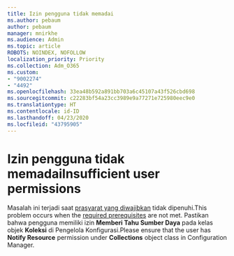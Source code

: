 ```yaml
---
title: Izin pengguna tidak memadai
ms.author: pebaum
author: pebaum
manager: mnirkhe
ms.audience: Admin
ms.topic: article
ROBOTS: NOINDEX, NOFOLLOW
localization_priority: Priority
ms.collection: Adm_O365
ms.custom:
- "9002274"
- "4492"
ms.openlocfilehash: 33ea48b592a891bb703a6c45107a43f526cbd698
ms.sourcegitcommit: c22283bf54a23cc3989e9a77271e725980eec9e0
ms.translationtype: HT
ms.contentlocale: id-ID
ms.lasthandoff: 04/23/2020
ms.locfileid: "43795905"
---
```

# <a name="insufficient-user-permissions"></a><span data-ttu-id="2655a-102">Izin pengguna tidak memadai</span><span class="sxs-lookup"><span data-stu-id="2655a-102">Insufficient user permissions</span></span>

<span data-ttu-id="2655a-103">Masalah ini terjadi saat [prasyarat yang diwajibkan](https://docs.microsoft.com/configmgr/tenant-attach/device-sync-actions#prerequisites) tidak dipenuhi.</span><span class="sxs-lookup"><span data-stu-id="2655a-103">This problem occurs when the [required prerequisites](https://docs.microsoft.com/configmgr/tenant-attach/device-sync-actions#prerequisites) are not met.</span></span> <span data-ttu-id="2655a-104">Pastikan bahwa pengguna memiliki izin **Memberi Tahu Sumber Daya** pada kelas objek **Koleksi** di Pengelola Konfigurasi.</span><span class="sxs-lookup"><span data-stu-id="2655a-104">Please ensure that the user has **Notify Resource** permission under **Collections** object class in Configuration Manager.</span></span>
